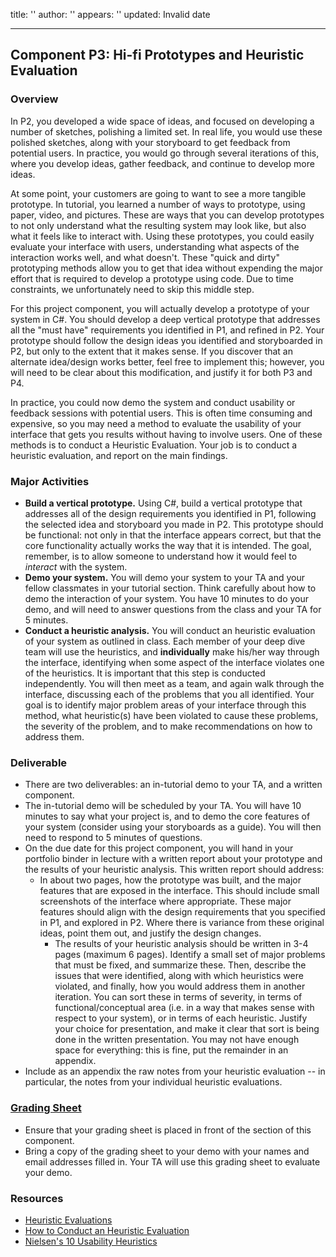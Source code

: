 title: ''
author: ''
appears: ''
updated: Invalid date

---

## Component P3: Hi-fi Prototypes and Heuristic Evaluation

### Overview

In P2, you developed a wide space of ideas, and focused on developing a number of sketches, polishing a limited set. In real life, you would use these polished sketches, along with your storyboard to get feedback from potential users. In practice, you would go through several iterations of this, where you develop ideas, gather feedback, and continue to develop more ideas.

At some point, your customers are going to want to see a more tangible prototype. In tutorial, you learned a number of ways to prototype, using paper, video, and pictures. These are ways that you can develop prototypes to not only understand what the resulting system may look like, but also what it feels like to interact with. Using these prototypes, you could easily evaluate your interface with users, understanding what aspects of the interaction works well, and what doesn't. These "quick and dirty" prototyping methods allow you to get that idea without expending the major effort that is required to develop a prototype using code. Due to time constraints, we unfortunately need to skip this middle step.

For this project component, you will actually develop a prototype of your system in C#. You should develop a deep vertical prototype that addresses all the "must have" requirements you identified in P1, and refined in P2. Your prototype should follow the design ideas you identified and storyboarded in P2, but only to the extent that it makes sense. If you discover that an alternate idea/design works better, feel free to implement this; however, you will need to be clear about this modification, and justify it for both P3 and P4.

In practice, you could now demo the system and conduct usability or feedback sessions with potential users. This is often time consuming and expensive, so you may need a method to evaluate the usability of your interface that gets you results without having to involve users. One of these methods is to conduct a Heuristic Evaluation. Your job is to conduct a heuristic evaluation, and report on the main findings.

### Major Activities

* **Build a vertical prototype.** Using C#, build a vertical prototype that addresses all of the design requirements you identified in P1, following the selected idea and storyboard you made in P2. This prototype should be functional: not only in that the interface appears correct, but that the core functionality actually works the way that it is intended. The goal, remember, is to allow someone to understand how it would feel to _interact_ with the system.
* **Demo your system.** You will demo your system to your TA and your fellow classmates in your tutorial section. Think carefully about how to demo the interaction of your system. You have 10 minutes to do your demo, and will need to answer questions from the class and your TA for 5 minutes.
* **Conduct a heuristic analysis.** You will conduct an heuristic evaluation of your system as outlined in class. Each member of your deep dive team will use the heuristics, and **individually** make his/her way through the interface, identifying when some aspect of the interface violates one of the heuristics. It is important that this step is conducted independently. You will then meet as a team, and again walk through the interface, discussing each of the problems that you all identified. Your goal is to identify  major problem areas of your interface through this method, what heuristic(s) have been violated to cause these problems, the severity of the problem, and to make recommendations on how to address them.

### Deliverable

* There are two deliverables: an in-tutorial demo to your TA, and a written component.
* The in-tutorial demo will be scheduled by your TA. You will have 10 minutes to say what your project is, and to demo the core features of your system (consider using your storyboards as a guide). You will then need to respond to 5 minutes of questions.
* On the due date for this project component, you will hand in your portfolio binder in lecture with a written report about your prototype and the results of your heuristic analysis. This written report should address:
    * In about two pages, how the prototype was built, and the major features that are exposed in the interface. This should include small screenshots of the interface where appropriate. These major features should align with the design requirements that you specified in P1, and explored in P2. Where there is variance from these original ideas, point them out, and justify the design changes.
        * The results of your heuristic analysis should be written in 3-4 pages (maximum 6 pages). Identify a small set of major problems that must be fixed, and summarize these. Then, describe the issues that were identified, along with which heuristics were violated, and finally, how you would address them in another iteration. You can sort these in terms of severity, in terms of functional/conceptual area (i.e. in a way that makes sense with respect to your system), or in terms of each heuristic. Justify your choice for presentation, and make it clear that sort is being done in the written presentation. You may not have enough space for everything: this is fine, put the remainder in an appendix.
* Include as an appendix the raw notes from your heuristic evaluation -- in particular, the notes from your individual heuristic evaluations.

### [Grading Sheet](GradingSheets.md)

* Ensure that your grading sheet is placed in front of the section of this component.
* Bring a copy of the grading sheet to your demo with your names and email addresses filled in. Your TA will use this grading sheet to evaluate your demo.

### Resources

* [Heuristic Evaluations](http://www.useit.com/papers/heuristic/)
* [How to Conduct an Heuristic Evaluation](http://www.useit.com/papers/heuristic/heuristic_evaluation.html)
* [Nielsen's 10 Usability Heuristics](http://www.useit.com/papers/heuristic/heuristic_list.html)
